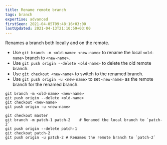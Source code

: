 ```yaml
---
title: Rename remote branch
tags: branch
expertise: advanced
firstSeen: 2021-04-05T09:48:16+03:00
lastUpdated: 2021-04-13T21:10:59+03:00
---
```


Renames a branch both locally and on the remote.

- Use `git branch -m <old-name> <new-name>` to rename the local `<old-name>` branch to `<new-name>`.
- Use `git push origin --delete <old-name>` to delete the old remote branch.
- Use `git checkout <new-name>` to switch to the renamed branch.
- Use `git push origin -u <new-name>` to set `<new-name>` as the remote branch for the renamed branch.

```shell
git branch -m <old-name> <new-name>
git push origin --delete <old-name>
git checkout <new-name>
git push origin -u <new-name>
```

```shell
git checkout master
git branch -m patch-1 patch-2    # Renamed the local branch to `patch-2`
git push origin --delete patch-1
git checkout patch-2
git push origin -u patch-2 # Renames the remote branch to `patch-2`
```
